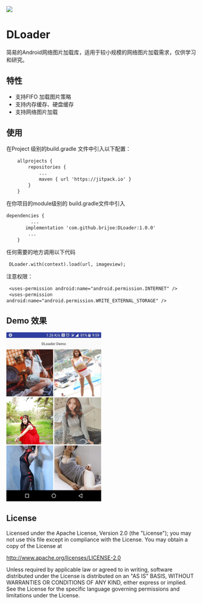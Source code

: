 [![](https://jitpack.io/v/brijoe/DLoader.svg)](https://jitpack.io/#brijoe/DLoader)

# DLoader

简易的Android网络图片加载库，适用于较小规模的网络图片加载需求，仅供学习和研究。

## 特性

* 支持FIFO 加载图片策略
* 支持内存缓存、硬盘缓存
* 支持网络图片加载


## 使用


在Project 级别的build.gradle 文件中引入以下配置：

```
	allprojects {
		repositories {
			...
			maven { url 'https://jitpack.io' }
		}
	}
```

在你项目的module级别的 build.gradle文件中引入

```
dependencies {
		 ...
	   implementation 'com.github.brijoe:DLoader:1.0.0'
	    ...
	}

```

任何需要的地方调用以下代码

```
 DLoader.with(context).load(url, imageview);
```
注意权限：

```
 <uses-permission android:name="android.permission.INTERNET" />
 <uses-permission android:name="android.permission.WRITE_EXTERNAL_STORAGE" />

```

## Demo 效果

<img src="images/screenshot.jpg" width=250/>


## License
Licensed under the Apache License, Version 2.0 (the "License");
you may not use this file except in compliance with the License.
You may obtain a copy of the License at

http://www.apache.org/licenses/LICENSE-2.0

Unless required by applicable law or agreed to in writing, software
distributed under the License is distributed on an "AS IS" BASIS,
WITHOUT WARRANTIES OR CONDITIONS OF ANY KIND, either express or implied.
See the License for the specific language governing permissions and
limitations under the License.

